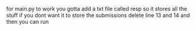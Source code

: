 for main.py to work you gotta add a txt file called resp so it stores all the stuff
if you dont want it to store the submissions delete line 13 and 14 and then you can run